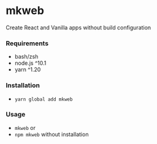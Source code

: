 # mkweb

Create React and Vanilla apps without build configuration

### Requirements
- bash/zsh
- node.js ^10.1
- yarn ^1.20

### Installation
- `yarn global add mkweb`

### Usage
- `mkweb`
or
- `npm mkweb` without installation
